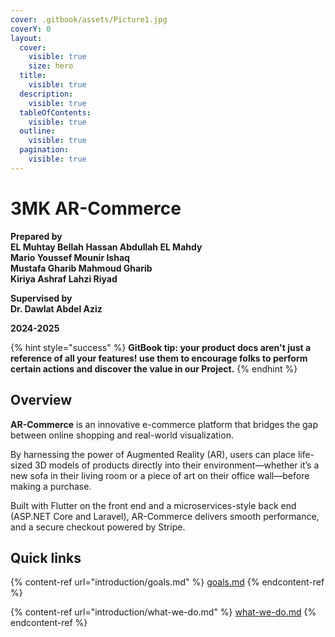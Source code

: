 ```yaml
---
cover: .gitbook/assets/Picture1.jpg
coverY: 0
layout:
  cover:
    visible: true
    size: hero
  title:
    visible: true
  description:
    visible: true
  tableOfContents:
    visible: true
  outline:
    visible: true
  pagination:
    visible: true
---
```


# 3MK AR-Commerce

**Prepared by**\
**EL Muhtay Bellah Hassan Abdullah EL Mahdy**\
**Mario Youssef Mounir Ishaq**\
**Mustafa Gharib Mahmoud Gharib**\
**Kiriya Ashraf Lahzi Riyad**

**Supervised by**\
**Dr. Dawlat Abdel Aziz**

**2024-2025**

{% hint style="success" %}
**GitBook tip: your product docs aren't just a reference of all your features! use them to encourage folks to perform certain actions and discover the value in our Project.**
{% endhint %}

## **Overview**

**AR-Commerce** is an innovative e-commerce platform that bridges the gap between online shopping and real-world visualization.

By harnessing the power of Augmented Reality (AR), users can place life-sized 3D models of products directly into their environment—whether it’s a new sofa in their living room or a piece of art on their office wall—before making a purchase.

Built with Flutter on the front end and a microservices-style back end (ASP.NET Core and Laravel), AR-Commerce delivers smooth performance, and a secure checkout powered by Stripe.

## Quick links

{% content-ref url="introduction/goals.md" %}
[goals.md](introduction/goals.md)
{% endcontent-ref %}

{% content-ref url="introduction/what-we-do.md" %}
[what-we-do.md](introduction/what-we-do.md)
{% endcontent-ref %}
